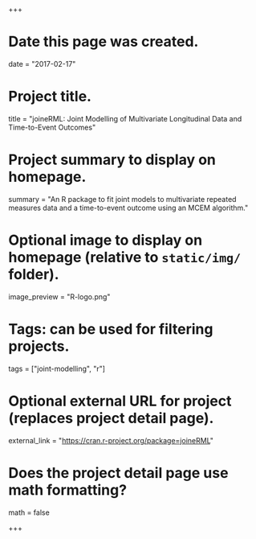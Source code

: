 +++
# Date this page was created.
date = "2017-02-17"

# Project title.
title = "joineRML: Joint Modelling of Multivariate Longitudinal Data and Time-to-Event Outcomes"

# Project summary to display on homepage.
summary = "An R package to fit joint models to multivariate repeated measures data and a time-to-event outcome using an MCEM algorithm."

# Optional image to display on homepage (relative to `static/img/` folder).
image_preview = "R-logo.png"

# Tags: can be used for filtering projects.
tags = ["joint-modelling", "r"]

# Optional external URL for project (replaces project detail page).
external_link = "https://cran.r-project.org/package=joineRML"

# Does the project detail page use math formatting?
math = false

+++

